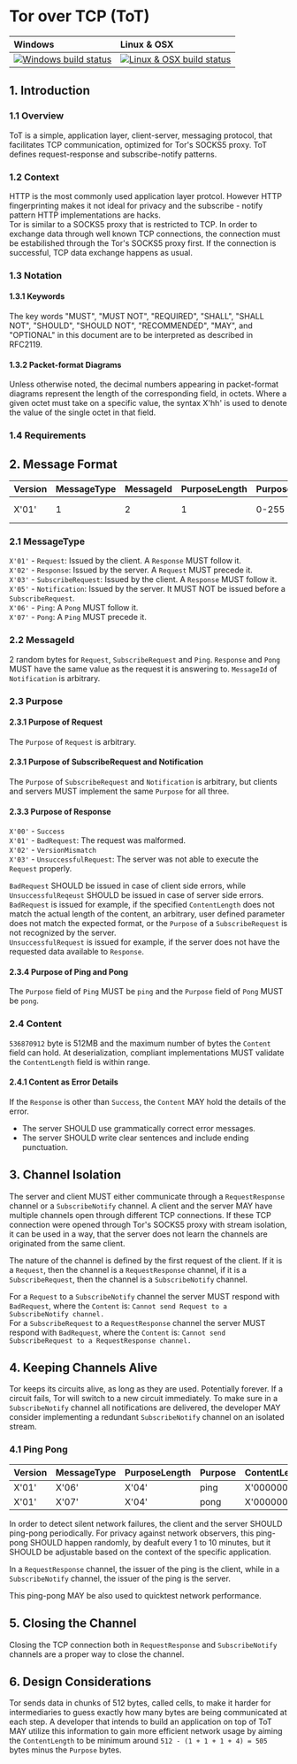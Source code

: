 # Tor over TCP (ToT)

| Windows | Linux & OSX
| :---- | :------ |
[![Windows build status][1]][2] | [![Linux & OSX build status][3]][4] |

[1]: https://ci.appveyor.com/api/projects/status/dtis8vfqqdgpp56v?svg=true
[2]: https://ci.appveyor.com/project/nopara73/torovertcp
[3]: https://travis-ci.org/nopara73/TorOverTcp.svg?branch=master
[4]: https://travis-ci.org/nopara73/TorOverTcp

## 1. Introduction

### 1.1 Overview

ToT is a simple, application layer, client-server, messaging protocol, that facilitates TCP communication, optimized for Tor's SOCKS5 proxy. ToT defines request-response and subscribe-notify patterns.

### 1.2 Context

HTTP is the most commonly used application layer protcol. However HTTP fingerprinting makes it not ideal for privacy and the subscribe - notify pattern HTTP implementations are hacks.  
Tor is similar to a SOCKS5 proxy that is restricted to TCP. In order to exchange data through well known TCP connections, the connection must be estabilished through the Tor's SOCKS5 proxy first. If the connection is successful, TCP data exchange happens as usual. 

### 1.3 Notation

#### 1.3.1 Keywords

The key words "MUST", "MUST NOT", "REQUIRED", "SHALL", "SHALL NOT", "SHOULD", "SHOULD NOT", "RECOMMENDED", "MAY", and "OPTIONAL" in this document are to be interpreted as described in RFC2119.

#### 1.3.2 Packet-format Diagrams

Unless otherwise noted, the decimal numbers appearing in packet-format diagrams represent the length of the corresponding field, in octets. Where a given octet must take on a specific value, the syntax X'hh' is used to denote the value of the single octet in that field.

### 1.4 Requirements

## 2. Message Format

| Version | MessageType | MessageId | PurposeLength | Purpose | ContentLength | Content      |
|---------|-------------|-----------|---------------|---------|---------------|--------------|
| X'01'   | 1           | 2         | 1             | 0-255   | 4             | 0-536870912  |

### 2.1 MessageType

`X'01'` - `Request`: Issued by the client. A `Response` MUST follow it.  
`X'02'` - `Response`: Issued by the server. A `Request` MUST precede it.  
`X'03'` - `SubscribeRequest`: Issued by the client. A `Response` MUST follow it.   
`X'05'` - `Notification`: Issued by the server. It MUST NOT be issued before a `SubscribeRequest`.  
`X'06'` - `Ping`: A `Pong` MUST follow it.  
`X'07'` - `Pong`: A `Ping` MUST precede it.

### 2.2 MessageId

2 random bytes for `Request`, `SubscribeRequest` and `Ping`. `Response` and `Pong` MUST have the same value as the request it is answering to. `MessageId` of `Notification` is arbitrary.

### 2.3 Purpose

#### 2.3.1 Purpose of Request

The `Purpose` of `Request` is arbitrary.

#### 2.3.1 Purpose of SubscribeRequest and Notification

The `Purpose` of `SubscribeRequest` and `Notification` is arbitrary, but clients and servers MUST implement the same `Purpose` for all three.

#### 2.3.3 Purpose of Response

`X'00'` - `Success`  
`X'01'` - `BadRequest`: The request was malformed.  
`X'02'` - `VersionMismatch`  
`X'03'` - `UnsuccessfulRequest`: The server was not able to execute the `Request` properly.

`BadRequest` SHOULD be issued in case of client side errors, while `UnsuccessfulReqeust` SHOULD be issued in case of server side errors.  
`BadRequest` is issued for example, if the specified `ContentLength` does not match the actual length of the content, an arbitrary, user defined parameter does not match the expected format, or the `Purpose` of a `SubscribeRequest` is not recognized by the server.  
`UnsuccessfulRequest` is issued for example, if the server does not have the requested data available to `Response`.

#### 2.3.4 Purpose of Ping and Pong

The `Purpose` field of `Ping` MUST be `ping` and the `Purpose` field of `Pong` MUST be `pong`.

### 2.4 Content

`536870912` byte is 512MB and the maximum number of bytes the `Content` field can hold. At deserialization, compliant implementations MUST validate the `ContentLength` field is within range. 

#### 2.4.1 Content as Error Details
If the `Response` is other than `Success`, the `Content` MAY hold the details of the error.  

* The server SHOULD use grammatically correct error messages.
* The server SHOULD write clear sentences and include ending punctuation.

## 3. Channel Isolation

The server and client MUST either communicate through a `RequestResponse` channel or a `SubscribeNotify` channel. A client and the server MAY have multiple channels open through different TCP connections. If these TCP connection were opened through Tor's SOCKS5 proxy with stream isolation, it can be used in a way, that the server does not learn the channels are originated from the same client.

The nature of the channel is defined by the first request of the client. If it is a `Request`, then the channel is a `RequestResponse` channel, if it is a `SubscribeRequest`, then the channel is a `SubscribeNotify` channel.

For a `Request` to a `SubscribeNotify` channel the server MUST respond with `BadRequest`, where the `Content` is: `Cannot send Request to a SubscribeNotify channel.`  
For a `SubscribeRequest` to a `RequestResponse` channel the server MUST respond with `BadRequest`, where the `Content` is: `Cannot send SubscribeRequest to a RequestResponse channel.`  

## 4. Keeping Channels Alive

Tor keeps its circuits alive, as long as they are used. Potentially forever. If a circuit fails, Tor will switch to a new circuit immediately. To make sure in a `SubscribeNotify` channel all notifications are delivered, the developer MAY consider implementing a redundant `SubscribeNotify` channel on an isolated stream.  

### 4.1 Ping Pong

| Version | MessageType | PurposeLength | Purpose | ContentLength | Content |
|---------|-------------|---------------|---------|---------------|---------|
| X'01'   | X'06'       | X'04'         | ping    | X'00000000'   |         |
| X'01'   | X'07'       | X'04'         | pong    | X'00000000'   |         |

In order to detect silent network failures, the client and the server SHOULD ping-pong periodically. For privacy against network observers, this ping-pong SHOULD happen randomly, by deafult every 1 to 10 minutes, but it SHOULD be adjustable based on the context of the specific application.

In a `RequestResponse` channel, the issuer of the ping is the client, while in a `SubscribeNotify` channel, the issuer of the ping is the server.

This ping-pong MAY be also used to quicktest network performance.

## 5. Closing the Channel

Closing the TCP connection both in `RequestResponse` and `SubscribeNotify` channels are a proper way to close the channel.

## 6. Design Considerations

Tor sends data in chunks of 512 bytes, called cells, to make it harder for intermediaries to guess exactly how many bytes are being communicated at each step. A developer that intends to build an application on top of ToT MAY utilize this information to gain more efficient network usage by aiming the `ContentLength` to be minimum around `512 - (1 + 1 + 1 + 4) = 505` bytes minus the `Purpose` bytes.
